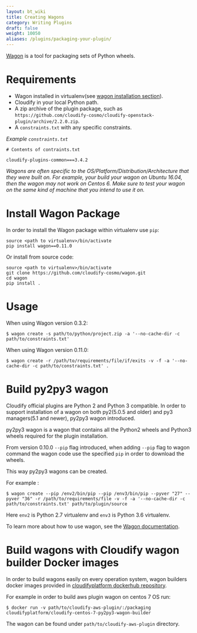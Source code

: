 ```yaml
---
layout: bt_wiki
title: Creating Wagons
category: Writing Plugins
draft: false
weight: 10050
aliases: /plugins/packaging-your-plugin/
---
```



[Wagon](https://github.com/cloudify-cosmo/wagon) is a tool for packaging sets of Python wheels.


# Requirements

- Wagon installed in virtualenv(see [wagon installation section](#install-wagon-package)).
- Cloudify in your local Python path.
- A zip archive of the plugin package, such as `https://github.com/cloudify-cosmo/cloudify-openstack-plugin/archive/2.2.0.zip`.
- A `constraints.txt` with any specific constraints.

*Example `constraints.txt`*

```
# Contents of contraints.txt

cloudify-plugins-common===3.4.2
```

_Wagons are often specific to the OS/Platform/Distribution/Architecture that they were built on. For example, your build your wagon on Ubuntu 16.04, then the wagon may not work on Centos 6. Make sure to test your wagon on the same kind of machine that you intend to use it on._


# Install Wagon Package

In order to install the Wagon package within virtualenv use `pip`:
```
source <path to virtualenv>/bin/activate
pip install wagon==0.11.0
```

Or install from source code:
```
source <path to virtualenv>/bin/activate
git clone https://github.com/cloudify-cosmo/wagon.git
cd wagon
pip install .
```

# Usage

When using Wagon version 0.3.2:

```
$ wagon create -s path/to/python/project.zip -a '--no-cache-dir -c path/to/constraints.txt'
```

When using Wagon version 0.11.0:
 ```
$ wagon create -r /path/to/requirements/file/if/exits -v -f -a '--no-cache-dir -c path/to/constraints.txt' .
```

# Build py2py3 wagon

Cloudify official plugins are Python 2 and Python 3 compatible. 
In order to support installation of a wagon on both py2(5.0.5 and older) and py3 managers(5.1 and newer),
py2py3 wagon introduced.

py2py3 wagon is a wagon that contains all the Python2 wheels and Python3 wheels required for the plugin installation.

From version 0.10.0 `--pip` flag introduced, when adding `--pip` flag to wagon command the wagon code use the specified `pip` in order to download the wheels.

This way py2py3 wagons can be created.

For example :
```
$ wagon create --pip /env2/bin/pip --pip /env3/bin/pip --pyver "27" --pyver "36" -r /path/to/requirements/file -v -f -a '--no-cache-dir -c path/to/constraints.txt' path/to/plugin/source
```

Here `env2` is Python 2.7 virtualenv and `env3` is Python 3.6 virtualenv.

To learn more about how to use wagon, see the [Wagon documentation](https://github.com/cloudify-cosmo/wagon).


# Build wagons with Cloudify wagon builder Docker images

In order to build wagons easily on every operation system, wagon builders docker images provided in [cloudifyplatform dockerhub repository](https://hub.docker.com/u/cloudifyplatform).

For example in order to build aws plugin wagon on centos 7 OS run:
```
$ docker run -v path/to/cloudify-aws-plugin/:/packaging cloudifyplatform/cloudify-centos-7-py2py3-wagon-builder
```

The wagon can be found under `path/to/cloudify-aws-plugin` directory. 